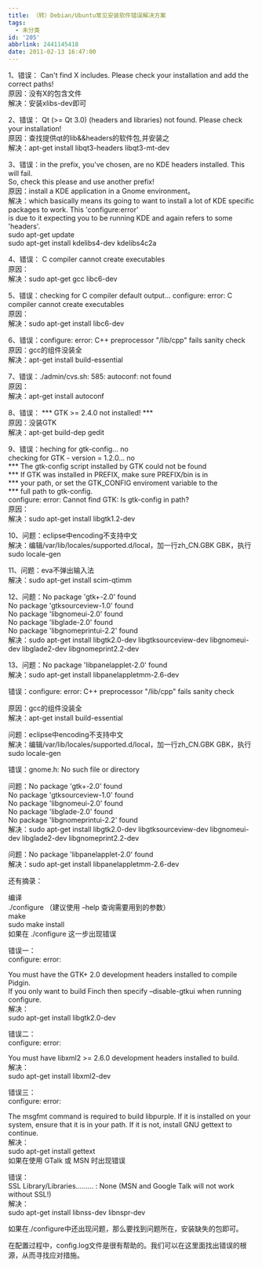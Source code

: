 ```yaml
---
title: （转）Debian/Ubuntu常见安装软件错误解决方案
tags:
  - 未分类
id: '205'
abbrlink: 2441145418
date: 2011-02-13 16:47:00
---
```


1、错误： Can't find X includes. Please check your installation and add the correct paths!  
原因：没有X的包含文件  
解决：安装xlibs-dev即可  
  
2、错误： Qt (>= Qt 3.0) (headers and libraries) not found. Please check your installation!  
原因：查找提供qt的lib&&headers的软件包,并安装之  
解决：apt-get install libqt3-headers libqt3-mt-dev  
  
3、错误：in the prefix, you've chosen, are no KDE headers installed. This will fail.  
So, check this please and use another prefix!  
原因：install a KDE application in a Gnome environment。  
解决：which basically means its going to want to install a lot of KDE specific packages to work. This 'configure:error'  
is due to it expecting you to be running KDE and again refers to some 'headers'.  
sudo apt-get update  
sudo apt-get install kdelibs4-dev kdelibs4c2a  
  
4、错误： C compiler cannot create executables  
原因：  
解决：sudo apt-get gcc libc6-dev  
  
5、错误：checking for C compiler default output... configure: error: C compiler cannot create executables  
原因：  
解决：sudo apt-get install libc6-dev  
  
6、错误：configure: error: C++ preprocessor "/lib/cpp" fails sanity check  
原因：gcc的组件没装全  
解决：apt-get install build-essential  
  
7、错误：./admin/cvs.sh: 585: autoconf: not found  
原因：  
解决：apt-get install autoconf  
  
8、错误： \*\*\* GTK >= 2.4.0 not installed! \*\*\*  
原因：没装GTK  
解决：apt-get build-dep gedit  
  
9、错误：heching for gtk-config... no  
checking for GTK - version = 1.2.0... no  
\*\*\* The gtk-config script installed by GTK could not be found  
\*\*\* If GTK was installed in PREFIX, make sure PREFIX/bin is in  
\*\*\* your path, or set the GTK\_CONFIG enviroment variable to the  
\*\*\* full path to gtk-config.  
configure: error: Cannot find GTK: Is gtk-config in path?  
原因：  
解决：sudo apt-get install libgtk1.2-dev  
  
10、问题：eclipse中encoding不支持中文  
解决：编辑/var/lib/locales/supported.d/local，加一行zh\_CN.GBK GBK，执行sudo locale-gen  
  
11、问题：eva不弹出输入法  
解决：sudo apt-get install scim-qtimm  
  
12、问题：No package 'gtk+-2.0' found  
No package 'gtksourceview-1.0' found  
No package 'libgnomeui-2.0' found  
No package 'libglade-2.0' found  
No package 'libgnomeprintui-2.2' found  
解决：sudo apt-get install libgtk2.0-dev libgtksourceview-dev libgnomeui-dev libglade2-dev libgnomeprint2.2-dev  
  
13、问题：No package 'libpanelapplet-2.0' found  
解决：sudo apt-get install libpanelappletmm-2.6-dev  
  
  
错误：configure: error: C++ preprocessor "/lib/cpp" fails sanity check  
  
原因：gcc的组件没装全  
解决：apt-get install build-essential  
  
  
  
问题：eclipse中encoding不支持中文  
解决：编辑/var/lib/locales/supported.d/local，加一行zh\_CN.GBK GBK，执行sudo locale-gen  
  
错误：gnome.h: No such file or directory  
  
  
  
  
问题：No package 'gtk+-2.0' found  
No package 'gtksourceview-1.0' found  
No package 'libgnomeui-2.0' found  
No package 'libglade-2.0' found  
No package 'libgnomeprintui-2.2' found  
解决：sudo apt-get install libgtk2.0-dev libgtksourceview-dev libgnomeui-dev libglade2-dev libgnomeprint2.2-dev  
  
问题：No package 'libpanelapplet-2.0' found  
解决：sudo apt-get install libpanelappletmm-2.6-dev  
  
  
  
  
还有摘录：  
  
编译  
./configure （建议使用 –help 查询需要用到的参数）  
make  
sudo make install  
如果在 ./configure 这一步出现错误  
  
错误一：  
configure: error:  
  
You must have the GTK+ 2.0 development headers installed to compile Pidgin.  
If you only want to build Finch then specify –disable-gtkui when running configure.  
解决：  
sudo apt-get install libgtk2.0-dev  
  
错误二：  
configure: error:  
  
You must have libxml2 >= 2.6.0 development headers installed to build.  
解决：  
sudo apt-get install libxml2-dev  
  
错误三：  
configure: error:  
  
The msgfmt command is required to build libpurple. If it is installed on your system, ensure that it is in your path. If it is not, install GNU gettext to continue.  
解决：  
sudo apt-get install gettext  
如果在使用 GTalk 或 MSN 时出现错误  
  
错误：  
SSL Library/Libraries……… : None (MSN and Google Talk will not work  
without SSL!)  
解决：  
sudo apt-get install libnss-dev libnspr-dev  
  
如果在./configure中还出现问题，那么要找到问题所在，安装缺失的包即可。  
  
在配置过程中，config.log文件是很有帮助的。我们可以在这里面找出错误的根源，从而寻找应对措施。